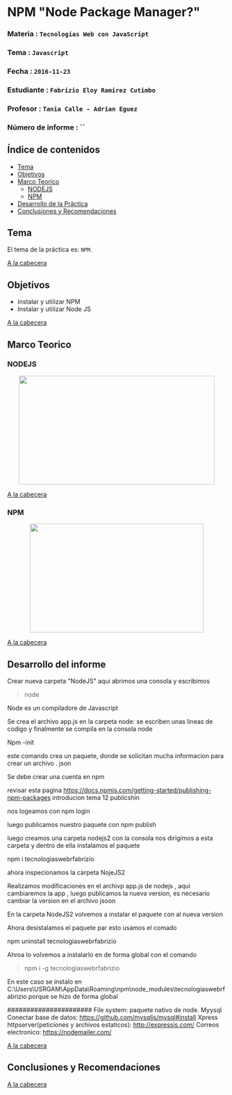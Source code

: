 # NPM "Node Package Manager?"

### Materia : `Tecnologías Web con JavaScript`
### Tema : `Javascript` 
### Fecha : `2016-11-23`
### Estudiante : `Fabrizio Eloy Ramirez Cutimbo`
### Profesor : `Tania Calle - Adrian Eguez`
### Número de informe : ``

<a name="cabecera"></a>

## Índice de contenidos

- <a href="#tema">Tema</a>
- <a href="#objetivos">Objetivos</a>
- <a href="#marco-teorico">Marco Teorico</a>
    *  <a href="#nodejs">NODEJS</a>
    *  <a href="#npm">NPM</a>    
- <a href="#desarrollo">Desarrollo de la Práctica</a>    
- <a href="#conrec">Conclusiones y Recomendaciones</a> 

<a name="tema"></a>

## Tema

El tema de la práctica es: `NPM`.

<a href="#cabecera">A la cabecera</a>
<a name="objetivos"></a>
## Objetivos

- Instalar y utilizar NPM
- Instalar y utilizar Node JS

<a href="#cabecera">A la cabecera</a>
<a name="marco-teorico"></a>

## Marco Teorico

<a name="nodejs"></a>
### NODEJS

<p align="center">
<img src="http://www.miraclegroup.com/wp-content/uploads/2016/08/node-js-development-Brillmindz.jpg" width="450" height="250">
</p>

<a href="#cabecera">A la cabecera</a>
<a name="npm"></a>
### NPM



<p align="center">
<img src="http://i0.wp.com/qnimate.com/wp-content/uploads/2014/11/npm.jpg?fit=1030%2C9999" width="400" height="250">
</p>


<a href="#cabecera">A la cabecera</a>
<a name="desarrollo"></a>

## Desarrollo del informe

Crear nueva carpeta "NodeJS" aqui abrimos una consola y escribimos 

>node

Node es un compiladore de Javascript


Se crea el archivo app.js en la carpeta node: se escriben unas lineas de codigo y finalmente se compila en la consola node

Npm -init

este comando crea un paquete, donde se solicitan mucha informacion para crear un archivo . json


Se debe crear una cuenta en npm


revisar esta pagina
https://docs.npmjs.com/getting-started/publishing-npm-packages
introducion tema 12 publicshin

 nos logeamos
 con npm login
 
 
 luego publicamos nuestro paquete con 
 npm publish
 
 
 luego creamos una carpeta nodejs2
 con la consola nos dirigimos a esta carpeta y dentro de ella instalamos el paquete
 
 npm i tecnologiaswebrfabrizio
 
 ahora inspecionamos la carpeta NojeJS2
 
 Realizamos modificaciones en el archivp app.js de nodejs , aqui cambiaremos la app , luego publicamos la nueva version, es necesario cambiar la version en el archivo jsoon
 
 En la carpeta NodeJS2 volvemos a instalar el paquete con al nueva version
 
 Ahora desistalamos el paquete par esto usamos el comado
 
 npm uninstall tecnologiaswebrfabrizio
 
 Ahroa lo volvemos a instalarlo en de forma global con el comando
 
 > npm i -g tecnologiaswebrfabrizio
 
 En este caso se instalo en C:\Users\USRGAM\AppData\Roaming\npm\node_modules\tecnologiaswebrfabrizio
 porque se hizo de forma global
 
 
 

######################
File system: paquete nativo de node.
Myysql Conectar base de datos: https://github.com/mysqljs/mysql#install
Xpress httpserver(peticiones y archivos estaticos): http://expressjs.com/
Correos electronico: https://nodemailer.com/


<a href="#cabecera">A la cabecera</a>
<a name="conclusiones"></a>
## Conclusiones y Recomendaciones




<a href="#cabecera">A la cabecera</a>























